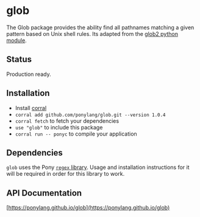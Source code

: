# glob

The Glob package provides the ability find all pathnames matching a given
pattern based on Unix shell rules. Its adapted from the
[glob2 python module](https://github.com/miracle2k/python-glob2).

## Status

Production ready.

## Installation

* Install [corral](https://github.com/ponylang/corral)
* `corral add github.com/ponylang/glob.git --version 1.0.4`
* `corral fetch` to fetch your dependencies
* `use "glob"` to include this package
* `corral run -- ponyc` to compile your application

## Dependencies

`glob` uses the Pony [`regex` library](https://github.com/ponylang/regex/). Usage and installation instructions for it will be required in order for this library to work.

## API Documentation

[https://ponylang.github.io/glob](https://ponylang.github.io/glob)
